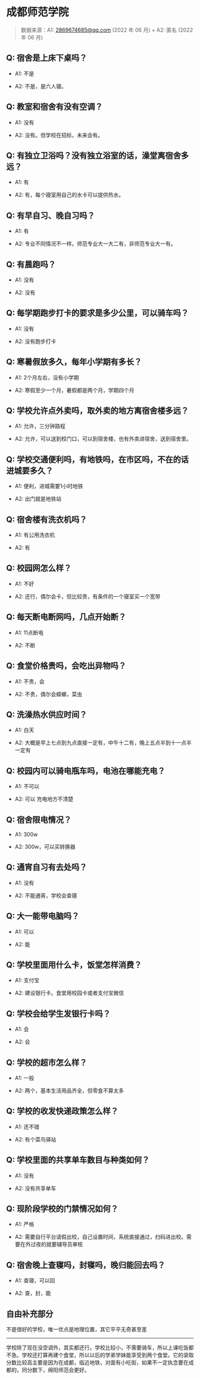 # 成都师范学院

> 数据来源：A1: 2869674685@qq.com (2022 年 06 月) + A2: 匿名 (2022 年 06 月)

## Q: 宿舍是上床下桌吗？

- A1: 不是

- A2: 不是，是六人寝。

## Q: 教室和宿舍有没有空调？

- A1: 没有

- A2: 没有。但学校在招标，未来会有。

## Q: 有独立卫浴吗？没有独立浴室的话，澡堂离宿舍多远？

- A1: 有

- A2: 有，每个寝室用自己的水卡可以提供热水。

## Q: 有早自习、晚自习吗？

- A1: 有

- A2: 专业不同情况不一样。师范专业大一大二有，非师范专业大一有。

## Q: 有晨跑吗？

- A1: 没有

- A2: 没有

## Q: 每学期跑步打卡的要求是多少公里，可以骑车吗？

- A1: 没有

- A2: 没有跑步打卡

## Q: 寒暑假放多久，每年小学期有多长？

- A1: 2个月左右，没有小学期

- A2: 寒假至少一个月，暑假都是两个月，学期四个月

## Q: 学校允许点外卖吗，取外卖的地方离宿舍楼多远？

- A1: 允许，三分钟路程

- A2: 允许，可以送到校门口，可以到宿舍楼，也有外卖进宿舍，送到宿舍里。

## Q: 学校交通便利吗，有地铁吗，在市区吗，不在的话进城要多久？

- A1: 便利，进城需要1小时地铁

- A2: 出门就是地铁站

## Q: 宿舍楼有洗衣机吗？

- A1: 有公用洗衣机

- A2: 有

## Q: 校园网怎么样？

- A1: 不好

- A2: 还行，偶尔会卡，但比较贵，有条件的一个寝室买一个宽带

## Q: 每天断电断网吗，几点开始断？

- A1: 11点断电

- A2: 不断

## Q: 食堂价格贵吗，会吃出异物吗？

- A1: 不贵，会

- A2: 不贵，偶尔会蟑螂，菜虫

## Q: 洗澡热水供应时间？

- A1: 白天

- A2: 大概是早上七点到九点直接一定有，中午十二有，晚上五点半到十一点半一定有

## Q: 校园内可以骑电瓶车吗，电池在哪能充电？

- A1: 不可以

- A2: 可以 充电地方不清楚

## Q: 宿舍限电情况？

- A1: 300w

- A2: 300w，可以买转换器

## Q: 通宵自习有去处吗？

- A1: 没有

- A2: 不能通宵，学校会查寝

## Q: 大一能带电脑吗？

- A1: 可以

- A2: 能

## Q: 学校里面用什么卡，饭堂怎样消费？

- A1: 支付宝

- A2: 建设银行卡。食堂用校园卡或者支付宝微信

## Q: 学校会给学生发银行卡吗？

- A1: 会

- A2: 会

## Q: 学校的超市怎么样？

- A1: 一般

- A2: 两个，基本生活用品齐全，但零食不算太多

## Q: 学校的收发快递政策怎么样？

- A1: 还不错

- A2: 有个菜鸟驿站

## Q: 学校里面的共享单车数目与种类如何？

- A1: 没有

- A2: 没有共享单车

## Q: 现阶段学校的门禁情况如何？

- A1: 严格

- A2: 需要自行平台请假出校，自己设置时间，系统直接通过，扫码进出校。需要在外过夜的就要辅导员审核

## Q: 宿舍晚上查寝吗，封寝吗，晚归能回去吗？

- A1: 查寝，可以回

- A2: 查，封，能

## 自由补充部分

不是很好的学校，唯一优点是地理位置，其它平平无奇甚至差

***

学校除了现在没空调外，其实都还行。学校比较小，不需要骑车，所以上课吃饭都不急。学校还打算再建个食堂，所以以后的学弟学妹能享受到两个食堂。它的录取分数比较高主要是因为在成都，临近地铁，对面有小吃街，如果不一定执念要在成都的，同分数下，绵阳师范会更好。